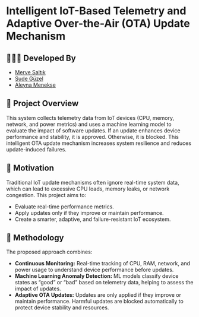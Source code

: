 # Intelligent IoT-Based Telemetry and Adaptive Over-the-Air (OTA) Update Mechanism

## 👩🏻‍💻 Developed By

- [Merve Saltık](https://github.com/mervesaltik)
- [Sude Güzel](https://github.com/sdgzl)
- [Aleyna Menekşe](https://github.com/Aleynamnks)  

## 🧠 Project Overview

This system collects telemetry data from IoT devices (CPU, memory, network, and power metrics) and uses a machine learning model to evaluate the impact of software updates. If an update enhances device performance and stability, it is approved. Otherwise, it is blocked. This intelligent OTA update mechanism increases system resilience and reduces update-induced failures.


## 🎯 Motivation

Traditional IoT update mechanisms often ignore real-time system data, which can lead to excessive CPU loads, memory leaks, or network congestion. This project aims to:
- Evaluate real-time performance metrics.
- Apply updates only if they improve or maintain performance.
- Create a smarter, adaptive, and failure-resistant IoT ecosystem.

## 🔬 Methodology

The proposed approach combines:
- **Continuous Monitoring:** Real-time tracking of CPU, RAM, network, and power usage to understand device performance before updates.
- **Machine Learning Anomaly Detection:** ML models classify device states as “good” or “bad” based on telemetry data, helping to assess the impact of updates.
- **Adaptive OTA Updates:** Updates are only applied if they improve or maintain performance. Harmful updates are blocked automatically to protect device stability and resources.

